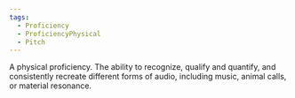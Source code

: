 ```yaml
---
tags:
  - Proficiency
  - ProficiencyPhysical
  - Pitch
---
```

A physical proficiency. The ability to recognize, qualify and quantify, and consistently recreate different forms of audio, including music, animal calls, or material resonance.
